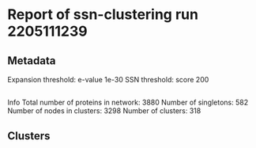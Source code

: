 
# Report of ssn-clustering run 2205111239

## Metadata
Expansion threshold: e-value 1e-30
SSN threshold: score 200


##
Info
Total number of proteins in network: 3880 
Number of singletons: 582 
Number of nodes in clusters: 3298 
Number of clusters: 318 


## Clusters

